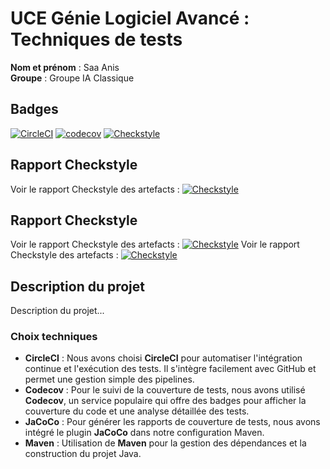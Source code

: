 # UCE Génie Logiciel Avancé : Techniques de tests

**Nom et prénom** : Saa Anis  
**Groupe** : Groupe IA Classique

## Badges
[![CircleCI](https://dl.circleci.com/status-badge/img/gh/anis-saa77/ceri-m1-techniques-de-test/tree/master.svg?style=svg)](https://dl.circleci.com/status-badge/redirect/gh/anis-saa77/ceri-m1-techniques-de-test/tree/master)
[![codecov](https://codecov.io/gh/anis-saa77/ceri-m1-techniques-de-test/graph/badge.svg?token=6THCFKTI18)](https://codecov.io/gh/anis-saa77/ceri-m1-techniques-de-test)
[![Checkstyle](https://img.shields.io/badge/Checkstyle-passing-brightgreen)](https://anis-saa77.github.io/ceri-m1-techniques-de-test/)

## Rapport Checkstyle

Voir le rapport Checkstyle des artefacts : [![Checkstyle](https://img.shields.io/badge/Checkstyle-passing-brightgreen)](https://app.circleci.com/pipelines/github/anis-saa77/ceri-m1-techniques-de-test/96/workflows/9b19a027-dba2-4591-b6cd-454ee7a45c21/jobs/116/artifacts)
## Rapport Checkstyle

Voir le rapport Checkstyle des artefacts : [![Checkstyle](https://img.shields.io/badge/Checkstyle-passing-brightgreen)](https://app.circleci.com/pipelines/github/anis-saa77/ceri-m1-techniques-de-test/96/workflows/9b19a027-dba2-4591-b6cd-454ee7a45c21/jobs/116/artifacts)
Voir le rapport Checkstyle des artefacts : [![Checkstyle](https://img.shields.io/badge/Checkstyle-passing-brightgreen)]($ARTIFACTS_URL)


## Description du projet

Description du projet...

### Choix techniques

- **CircleCI** : Nous avons choisi **CircleCI** pour automatiser l'intégration continue et l'exécution des tests. Il s'intègre facilement avec GitHub et permet une gestion simple des pipelines.
- **Codecov** : Pour le suivi de la couverture de tests, nous avons utilisé **Codecov**, un service populaire qui offre des badges pour afficher la couverture du code et une analyse détaillée des tests.
- **JaCoCo** : Pour générer les rapports de couverture de tests, nous avons intégré le plugin **JaCoCo** dans notre configuration Maven.
- **Maven** : Utilisation de **Maven** pour la gestion des dépendances et la construction du projet Java.
